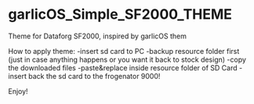 # garlicOS_Simple_SF2000_THEME
Theme for Dataforg SF2000, inspired by garlicOS them

How to apply theme:
-insert sd card to PC
-backup resource folder first (just in case anything happens or you want it back to stock design)
-copy the downloaded files
-paste&replace inside resource folder of SD Card
-insert back the sd card to the frogenator 9000!

Enjoy!
